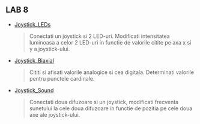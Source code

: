 ## LAB 8

- [Joystick_LEDs](./joystick_LEDs.ino)
    > Conectati un joystick si 2 LED-uri. Modificati intensitatea luminoasa a celor 2 LED-uri in functie de valorile citite pe axa x si y a joystick-ului.
- [Joystick_Biaxial](./joystick_biaxial.ino)
    > Cititi si afisati valorile analogice si cea digitala. Determinati valorile pentru punctele cardinale.
- [Joystick_Sound](./joystick_sound.ino)
    > Conectati doua difuzoare si un joystick, modificati frecventa sunetului la cele doua difuzoare in functie de pozitia pe cele doua axe ale joystick-ului.